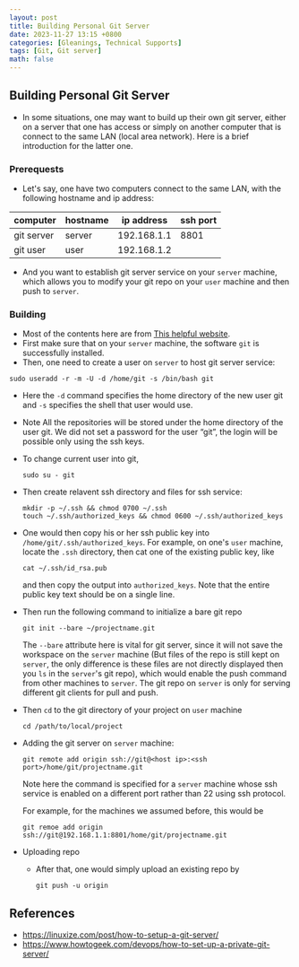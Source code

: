 ```yaml
---
layout: post
title: Building Personal Git Server
date: 2023-11-27 13:15 +0800
categories: [Gleanings, Technical Supports]
tags: [Git, Git server]
math: false
---
```


## Building Personal Git Server
 - In some situations, one may want to build up their own git server, 
either on a server that one has access or simply on another computer 
that is connect to the same LAN (local area network). Here is a brief
introduction for the latter one.

### Prerequests

- Let's say, one have two computers connect to the same LAN, with the
following hostname and ip address:

| computer | hostname | ip address| ssh port |
| -------- | -------- | --------- | -------- |
| git server   |  server |   192.168.1.1 | 8801 | 
| git user  |   user    | 192.168.1.2   | | 

- And you want to establish git server service on your `server`
machine, which allows you to modify your git repo on your
`user` machine and then push to `server`.

### Building

- Most of the contents here are from [This helpful website](https://linuxize.com/post/how-to-setup-a-git-server/).
- First make sure that on your `server` machine, the software `git` is 
successfully installed.
- Then, one need to create a user on `server` to host git server service:

```console
sudo useradd -r -m -U -d /home/git -s /bin/bash git
```

- Here the `-d` command specifies the home directory of the new user
    git and `-s` specifies the shell that user would use.
- Note All the repositories will be stored under the home directory of
    the user git. We did not set a password for the user “git”, the 
    login will be possible only using the ssh keys.
- To change current user into git,
    ```console
    sudo su - git
    ```
- Then create relavent ssh directory and files for ssh service:
    ```console
    mkdir -p ~/.ssh && chmod 0700 ~/.ssh
    touch ~/.ssh/authorized_keys && chmod 0600 ~/.ssh/authorized_keys
    ```
- One would then copy his or her ssh public key into 
  `/home/git/.ssh/authorized_keys`. For example, on one's `user` machine, locate 
  the `.ssh` directory, then cat one of the existing public key, like
  ```console
  cat ~/.ssh/id_rsa.pub
  ```
  and then copy the output into `authorized_keys`. Note that the entire 
  public key text should be on a single line.
- Then run the following command to initialize a bare git repo
    ```console
    git init --bare ~/projectname.git
    ```
    The `--bare` attribute here is vital for git server, since it
    will not save the workspace on the `server` machine (But files
    of the repo is still kept on `server`, the only difference is 
    these files are not directly displayed then you `ls` in the 
    `server`'s git repo), which would enable the push command from
    other machines to `server`. The git repo on `server` is only for
    serving different git clients for pull and push.
- Then `cd` to the git directory of your project on `user` machine
    ```console
    cd /path/to/local/project
    ```
- Adding the git server on `server` machine:
    ```console
    git remote add origin ssh://git@<host ip>:<ssh port>/home/git/projectname.git
    ```
    Note here the command is specified for a `server` machine whose 
    ssh service is enabled on a different port rather than 22 using ssh
    protocol. 
    
    For example, for the machines we assumed before, this would be

    ```console
    git remoe add origin ssh://git@192.168.1.1:8801/home/git/projectname.git
    ```

- Uploading repo
  - After that, one would simply upload an existing repo by

    ```console
    git push -u origin 
    ```

## References
- <https://linuxize.com/post/how-to-setup-a-git-server/>
- <https://www.howtogeek.com/devops/how-to-set-up-a-private-git-server/>

